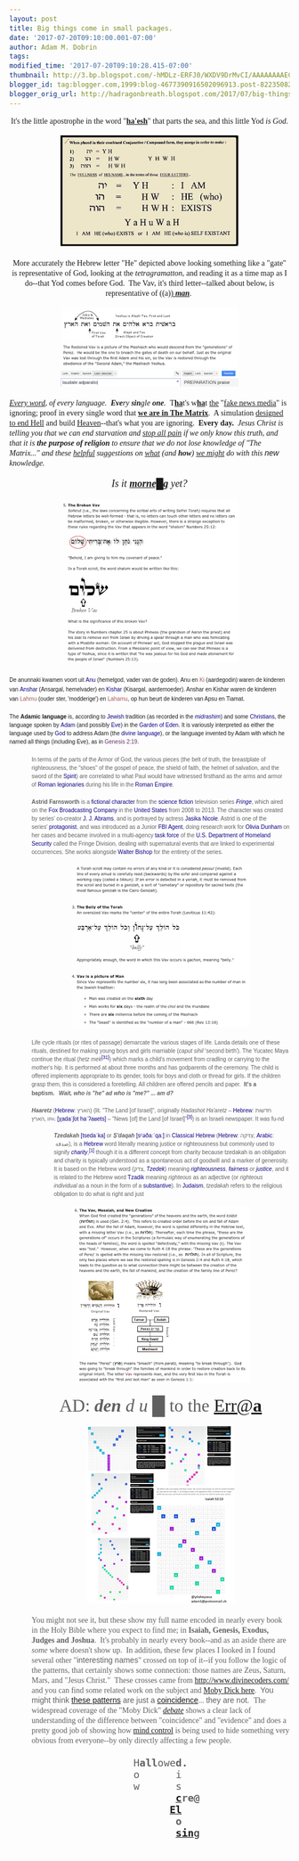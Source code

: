 ```yaml
---
layout: post
title: Big things come in small packages.
date: '2017-07-20T09:10:00.001-07:00'
author: Adam M. Dobrin
tags: 
modified_time: '2017-07-20T09:10:28.415-07:00'
thumbnail: http://3.bp.blogspot.com/-hMDLz-ERFJ0/WXDV9DrMvCI/AAAAAAAAECs/0he6yNZsfTcrLePd3RxO22Mt4nUQXF0lgCK4BGAYYCw/s72-c/amthatiam-728417.jpg
blogger_id: tag:blogger.com,1999:blog-4677390916502096913.post-8223508249725942359
blogger_orig_url: http://hadragonbreath.blogspot.com/2017/07/big-things-come-in-small-packages.html
---
```


<div dir="ltr"><div class="gmail_quote"><div dir="ltr"><div style="text-align:center"><font face="times new roman, serif">It&#39;s the little apostrophe in the word &quot;<b><a href="http://bit.ly/2gNeLYC" target="_blank">ha&#39;esh</a></b>&quot; that parts the sea, and this little Yod <i>is God</i>.</font></div><div style="text-align:center"><br></div><div style="text-align:center"><a href="http://bit.ly/2gNeLYC" target="_blank"><a href="http://3.bp.blogspot.com/-hMDLz-ERFJ0/WXDV9DrMvCI/AAAAAAAAECs/0he6yNZsfTcrLePd3RxO22Mt4nUQXF0lgCK4BGAYYCw/s1600/amthatiam-728417.jpg"><img src="reqs/3.bp.blogspot.com/-hMDLz-ERFJ0/WXDV9DrMvCI/AAAAAAAAECs/0he6yNZsfTcrLePd3RxO22Mt4nUQXF0lgCK4BGAYYCw/s320/amthatiam-728417.jpg"  border="0" alt="" id="BLOGGER_PHOTO_ID_6444886311702412322" /></a></a></div><div style="text-align:center"><font face="times new roman, serif"><br></font></div><div style="text-align:center"><font face="times new roman, serif">More accurately the Hebrew letter &quot;He&quot; depicted above looking something like a &quot;gate&quot; is representative of God, looking at the <i>tetragramatton, </i>and reading it as a time map as I do--that Yod comes before God.  The Vav, it&#39;s third letter--talked about below, is representative of ((a)<a href="http://bit.ly/2ttIw6R" target="_blank">) <i style="font-weight:bold">man</i></a>.<i> </i></font><br>​<br></div><div style="text-align:center"><a href="https://www.youtube.com/watch?v=R21EU8SKUM0" target="_blank" class="playable"><a href="http://2.bp.blogspot.com/-nD2Mty0vU1g/WXDV9ZU672I/AAAAAAAAEC0/MjY4m_S6DmseAZbsurxi0hmwl2DvEQOBgCK4BGAYYCw/s1600/image-729534.png"><img src="reqs/2.bp.blogspot.com/-nD2Mty0vU1g/WXDV9ZU672I/AAAAAAAAEC0/MjY4m_S6DmseAZbsurxi0hmwl2DvEQOBgCK4BGAYYCw/s320/image-729534.png"  border="0" alt="" id="BLOGGER_PHOTO_ID_6444886317514551138" /></a></a></div><div style="text-align:center"><a href="http://bit.ly/2tllkqD" target="_blank">​<a href="http://1.bp.blogspot.com/-VTFqAftNqiM/WXDV9ubAtrI/AAAAAAAAEC8/XaP1eKKHUWg-xljvJ4xyOht-mfJiiPILACK4BGAYYCw/s1600/image-730077.png"><img src="reqs/1.bp.blogspot.com/-VTFqAftNqiM/WXDV9ubAtrI/AAAAAAAAEC8/XaP1eKKHUWg-xljvJ4xyOht-mfJiiPILACK4BGAYYCw/s320/image-730077.png"  border="0" alt="" id="BLOGGER_PHOTO_ID_6444886323177240242" /></a></a></div><div style="text-align:left"><br></div><div style="text-align:left"><a href="http://bit.ly/2uwz1Qj" style="font-family:&quot;times new roman&quot;,serif;font-style:italic" target="_blank">Every word</a><i style="font-family:&quot;times new roman&quot;,serif">, of every language.  <b>Eve</b>ry <b>sin</b>gle <b>one</b>.  </i><font face="times new roman, serif">T</font><b style="font-family:&quot;times new roman&quot;,serif"><a href="http://bit.ly/2uMui1g" target="_blank">ha</a></b><font face="times new roman, serif">t&#39;s w</font><b style="font-family:&quot;times new roman&quot;,serif"><a href="http://bit.ly/2ueuFQp" target="_blank">ha</a></b><font face="times new roman, serif">t </font><a href="http://bit.ly/2vFGH38" style="font-family:&quot;times new roman&quot;,serif" target="_blank">the</a><font face="times new roman, serif"> &quot;<a href="https://twitter.com/LahavHarkov/status/887538477818105861" target="_blank">fake news media</a>&quot; is ignoring; proof in every single word that </font><b style="font-family:&quot;times new roman&quot;,serif"><a href="http://bit.ly/2uFXeqH" target="_blank">we are in The Matrix</a></b><font face="times new roman, serif">.  A simulation </font><a href="http://bit.ly/2vmW0OZ" style="font-family:&quot;times new roman&quot;,serif" target="_blank">designed to end Hell</a><font face="times new roman, serif"> and build </font><a href="http://bit.ly/2tKFKVP" style="font-family:&quot;times new roman&quot;,serif" target="_blank">Heaven</a><font face="times new roman, serif">--that&#39;s what you are ignoring.  </font><b style="font-family:&quot;times new roman&quot;,serif">Every day.  </b><i><font face="times new roman, serif">Jesus Christ is telling you that we can end starvation and </font><a href="http://bit.ly/2ucVByk" style="font-family:&quot;times new roman&quot;,serif" target="_blank">stop all pain</a><font face="times new roman, serif"> if we only know this truth, and that it is </font><b style="font-family:&quot;times new roman&quot;,serif">the purpose of religion</b><font face="times new roman, serif"> to ensure that we do not lose knowledge of &quot;The Matrix...&quot; and these </font><a href="http://bit.ly/2uMDqTu" style="font-family:&quot;times new roman&quot;,serif" target="_blank">helpful</a><font face="times new roman, serif"> suggestions on </font><a href="http://bit.ly/2tAWTkI" style="font-family:&quot;times new roman&quot;,serif" target="_blank">what</a><font face="times new roman, serif"> (and </font><b style="font-family:&quot;times new roman&quot;,serif">how</b><font face="times new roman, serif">) </font><a href="http://bit.ly/2uulFaT" style="font-family:&quot;times new roman&quot;,serif" target="_blank">we might</a><font face="times new roman, serif"> do with this </font><font face="comic sans ms, sans-serif">new</font><font face="times new roman, serif"> knowledge.</font></i></div><div style="text-align:center"><i><font face="times new roman, serif"><br></font></i></div><div style="text-align:center"><i><font face="times new roman, serif" size="4">Is it <b><a href="http://bit.ly/2uD42G9" target="_blank">morne█g</a></b> yet?</font></i></div><div style="text-align:center"><i><font face="times new roman, serif"><br></font></i></div><div style="text-align:center"><a href="https://www.youtube.com/watch?v=araU0fZj6oQ" target="_blank" class="playable"><a href="http://4.bp.blogspot.com/-O0XERO-4iOc/WXDV95q6P4I/AAAAAAAAEDE/1mdQo7T0M5cE-_b5sQXuofirlru0-yCVQCK4BGAYYCw/s1600/Screenshot%2B2017-07-20%2Bat%2B10.33.10%2BAM-731047.png"><img src="reqs/4.bp.blogspot.com/-O0XERO-4iOc/WXDV95q6P4I/AAAAAAAAEDE/1mdQo7T0M5cE-_b5sQXuofirlru0-yCVQCK4BGAYYCw/s320/Screenshot%2B2017-07-20%2Bat%2B10.33.10%2BAM-731047.png"  border="0" alt="" id="BLOGGER_PHOTO_ID_6444886326196715394" /></a></a>​<br></div><div><span style="font-family:sans-serif;font-size:14px"><br></span></div><div><font size="1"><span style="font-family:sans-serif">De anunnaki kwamen voort uit </span><a href="https://nl.wikipedia.org/wiki/Anu_(Babylon)" title="Anu (Babylon)" style="text-decoration-line:none;color:rgb(11,0,128);background-image:none;background-position:initial;background-size:initial;background-repeat:initial;background-origin:initial;background-clip:initial;font-family:sans-serif" target="_blank">Anu</a><span style="font-family:sans-serif"> (hemelgod, vader van de goden). Anu en </span><a href="https://nl.wikipedia.org/w/index.php?title=Ki_(Babylon)&amp;action=edit&amp;redlink=1" class="m_6078657821325187034gmail-new" title="Ki (Babylon) (de pagina bestaat niet)" style="text-decoration-line:none;color:rgb(165,88,88);background-image:none;background-position:initial;background-size:initial;background-repeat:initial;background-origin:initial;background-clip:initial;font-family:sans-serif" target="_blank">Ki</a><span style="font-family:sans-serif"> (aardegodin) waren de kinderen van </span><a href="https://nl.wikipedia.org/wiki/Anshar" class="m_6078657821325187034gmail-mw-redirect" title="Anshar" style="text-decoration-line:none;color:rgb(11,0,128);background-image:none;background-position:initial;background-size:initial;background-repeat:initial;background-origin:initial;background-clip:initial;font-family:sans-serif" target="_blank">Anshar</a><span style="font-family:sans-serif"> (Ansargal, hemelvader) en </span><a href="https://nl.wikipedia.org/wiki/Kishar" class="m_6078657821325187034gmail-mw-redirect" title="Kishar" style="text-decoration-line:none;color:rgb(11,0,128);background-image:none;background-position:initial;background-size:initial;background-repeat:initial;background-origin:initial;background-clip:initial;font-family:sans-serif" target="_blank">Kishar</a><span style="font-family:sans-serif"> (Kisargal, aardemoeder). Anshar en Kishar waren de kinderen van </span><a href="https://nl.wikipedia.org/w/index.php?title=Lahmu&amp;action=edit&amp;redlink=1" class="m_6078657821325187034gmail-new" title="Lahmu (de pagina bestaat niet)" style="text-decoration-line:none;color:rgb(165,88,88);background-image:none;background-position:initial;background-size:initial;background-repeat:initial;background-origin:initial;background-clip:initial;font-family:sans-serif" target="_blank">Lahmu</a><span style="font-family:sans-serif"> (ouder ster, &#39;modderige&#39;) en </span><a href="https://nl.wikipedia.org/w/index.php?title=Lahamu&amp;action=edit&amp;redlink=1" class="m_6078657821325187034gmail-new" title="Lahamu (de pagina bestaat niet)" style="text-decoration-line:none;color:rgb(165,88,88);background-image:none;background-position:initial;background-size:initial;background-repeat:initial;background-origin:initial;background-clip:initial;font-family:sans-serif" target="_blank">Lahamu</a><span style="font-family:sans-serif">, op hun beurt de kinderen van Apsu en Tiamat.</span></font></div><div><font size="1"><span style="font-family:sans-serif"><br></span></font></div><div><div style="font-size:12.8px"><font size="1"><span style="font-family:sans-serif">The </span><b style="font-family:sans-serif">Adamic language</b><span style="font-family:sans-serif"> is, according to </span><a href="https://en.wikipedia.org/wiki/Jews" title="Jews" style="color:rgb(11,0,128);text-decoration-line:none;background-image:none;background-position:initial;background-size:initial;background-repeat:initial;background-origin:initial;background-clip:initial;font-family:sans-serif" target="_blank">Jewish</a><span style="font-family:sans-serif"> tradition (as recorded in the </span><i style="font-family:sans-serif"><a href="https://en.wikipedia.org/wiki/Midrash" title="Midrash" style="color:rgb(11,0,128);text-decoration-line:none;background:none" target="_blank">midrashim</a></i><span style="font-family:sans-serif">) and some </span><a href="https://en.wikipedia.org/wiki/Christians" class="m_6078657821325187034gmail-m_4568263904584676390gmail-m_7767054578128709984gmail-m_-1399845799416320559gmail-m_-5894527381479939783gmail-mw-redirect" title="Christians" style="color:rgb(11,0,128);text-decoration-line:none;background-image:none;background-position:initial;background-size:initial;background-repeat:initial;background-origin:initial;background-clip:initial;font-family:sans-serif" target="_blank">Christians</a><span style="font-family:sans-serif">, the language spoken by </span><a href="https://en.wikipedia.org/wiki/Adam" title="Adam" style="color:rgb(11,0,128);text-decoration-line:none;background-image:none;background-position:initial;background-size:initial;background-repeat:initial;background-origin:initial;background-clip:initial;font-family:sans-serif" target="_blank">Adam</a><span style="font-family:sans-serif"> (and possibly </span><a href="https://en.wikipedia.org/wiki/Eve" title="Eve" style="color:rgb(11,0,128);text-decoration-line:none;background-image:none;background-position:initial;background-size:initial;background-repeat:initial;background-origin:initial;background-clip:initial;font-family:sans-serif" target="_blank">Eve</a><span style="font-family:sans-serif">) in the </span><a href="https://en.wikipedia.org/wiki/Garden_of_Eden" title="Garden of Eden" style="color:rgb(11,0,128);text-decoration-line:none;background-image:none;background-position:initial;background-size:initial;background-repeat:initial;background-origin:initial;background-clip:initial;font-family:sans-serif" target="_blank">Garden of Eden</a><span style="font-family:sans-serif">. It is variously interpreted as either the language used by </span><a href="https://en.wikipedia.org/wiki/God" title="God" style="color:rgb(11,0,128);text-decoration-line:none;background-image:none;background-position:initial;background-size:initial;background-repeat:initial;background-origin:initial;background-clip:initial;font-family:sans-serif" target="_blank">God</a><span style="font-family:sans-serif"> to address Adam (the </span><a href="https://en.wikipedia.org/wiki/Divine_language" title="Divine language" style="color:rgb(11,0,128);text-decoration-line:none;background-image:none;background-position:initial;background-size:initial;background-repeat:initial;background-origin:initial;background-clip:initial;font-family:sans-serif" target="_blank">divine language</a><span style="font-family:sans-serif">), or the language invented by Adam with which he named all things (including Eve), as in </span><a href="https://en.wikisource.org/wiki/Bible_(King_James)/Genesis#2:19" class="m_6078657821325187034gmail-m_4568263904584676390gmail-m_7767054578128709984gmail-m_-1399845799416320559gmail-m_-5894527381479939783extiw" title="s:Bible (King James)/Genesis" style="color:rgb(102,51,102);text-decoration-line:none;background-image:none;background-position:initial;background-size:initial;background-repeat:initial;background-origin:initial;background-clip:initial;font-family:sans-serif" target="_blank">Genesis 2:19</a><span style="font-family:sans-serif">.</span></font></div></div><div><font size="1"><span style="font-family:sans-serif"><br></span></font></div><div><blockquote style="font-size:12.8px;margin:0px 0px 0px 40px;border:none;padding:0px"><div><font size="1"><span style="font-family:sans-serif">In terms of the parts of the Armor of God, the various pieces (the belt of truth, the breastplate of righteousness, the &quot;shoes&quot; of the gospel of peace, the shield of faith, the </span><font face="arial black, sans-serif">helmet</font><span style="font-family:sans-serif"> of salvation, and the sword of the </span><a href="https://en.wikipedia.org/wiki/Holy_Spirit_in_Christianity" title="Holy Spirit in Christianity" style="color:rgb(11,0,128);text-decoration-line:none;background-image:none;background-position:initial;background-size:initial;background-repeat:initial;background-origin:initial;background-clip:initial;font-family:sans-serif" target="_blank">Spirit</a><span style="font-family:sans-serif">) are correlated to what Paul would have witnessed firsthand as the arms and armor of </span><a href="https://en.wikipedia.org/wiki/Ancient_Rome" title="Ancient Rome" style="color:rgb(11,0,128);text-decoration-line:none;background-image:none;background-position:initial;background-size:initial;background-repeat:initial;background-origin:initial;background-clip:initial;font-family:sans-serif" target="_blank">Roman</a><span style="font-family:sans-serif"> </span><a href="https://en.wikipedia.org/wiki/Legionary" title="Legionary" style="color:rgb(11,0,128);text-decoration-line:none;background-image:none;background-position:initial;background-size:initial;background-repeat:initial;background-origin:initial;background-clip:initial;font-family:sans-serif" target="_blank">legionaries</a><span style="font-family:sans-serif"> during his life in the </span><a href="https://en.wikipedia.org/wiki/Roman_Empire" title="Roman Empire" style="color:rgb(11,0,128);text-decoration-line:none;background-image:none;background-position:initial;background-size:initial;background-repeat:initial;background-origin:initial;background-clip:initial;font-family:sans-serif" target="_blank">Roman Empire</a><span style="font-family:sans-serif">.</span></font></div><div><span style="font-family:sans-serif;font-size:14px"><br></span></div><div><b style="font-family:sans-serif;font-size:x-small">Astrid Farnsworth</b><span style="font-family:sans-serif;font-size:x-small"> is a </span><a href="https://en.wikipedia.org/wiki/Fictional_character" class="m_6078657821325187034gmail-m_4568263904584676390gmail-m_7767054578128709984gmail-m_-1399845799416320559gmail-m_-5894527381479939783gmail-mw-redirect" title="Fictional character" style="color:rgb(11,0,128);font-family:sans-serif;font-size:x-small;background:none;text-decoration-line:none" target="_blank">fictional character</a><span style="font-family:sans-serif;font-size:x-small"> from the </span><a href="https://en.wikipedia.org/wiki/Science_fiction" title="Science fiction" style="color:rgb(11,0,128);font-family:sans-serif;font-size:x-small;background:none;text-decoration-line:none" target="_blank">science fiction</a><span style="font-family:sans-serif;font-size:x-small"> television series </span><i style="font-family:sans-serif;font-size:x-small"><a href="https://en.wikipedia.org/wiki/Fringe_(TV_series)" title="Fringe (TV series)" style="color:rgb(11,0,128);text-decoration-line:none;background:none" target="_blank">Fringe</a></i><span style="font-family:sans-serif;font-size:x-small">, which aired on the </span><a href="https://en.wikipedia.org/wiki/Fox_Broadcasting_Company" title="Fox Broadcasting Company" style="color:rgb(11,0,128);font-family:sans-serif;font-size:x-small;background:none;text-decoration-line:none" target="_blank">Fox Broadcasting Company</a><span style="font-family:sans-serif;font-size:x-small"> in the </span><a href="https://en.wikipedia.org/wiki/Television_in_the_United_States" title="Television in the United States" style="color:rgb(11,0,128);font-family:sans-serif;font-size:x-small;background:none;text-decoration-line:none" target="_blank">United States</a><span style="font-family:sans-serif;font-size:x-small"> from 2008 to 2013. The character was created by series&#39; co-creator </span><a href="https://en.wikipedia.org/wiki/J._J._Abrams" title="J. J. Abrams" style="color:rgb(11,0,128);font-family:sans-serif;font-size:x-small;background:none;text-decoration-line:none" target="_blank">J. J. Abrams</a><span style="font-family:sans-serif;font-size:x-small">, and is portrayed by actress </span><a href="https://en.wikipedia.org/wiki/Jasika_Nicole" title="Jasika Nicole" style="color:rgb(11,0,128);font-family:sans-serif;font-size:x-small;background:none;text-decoration-line:none" target="_blank">Jasika Nicole</a><span style="font-family:sans-serif;font-size:x-small">. Astrid is one of the series&#39; </span><a href="https://en.wikipedia.org/wiki/Protagonist" title="Protagonist" style="color:rgb(11,0,128);font-family:sans-serif;font-size:x-small;background:none;text-decoration-line:none" target="_blank">protagonist</a><span style="font-family:sans-serif;font-size:x-small">, and was introduced as a Junior </span><a href="https://en.wikipedia.org/wiki/FBI_Agent" class="m_6078657821325187034gmail-m_4568263904584676390gmail-m_7767054578128709984gmail-m_-1399845799416320559gmail-m_-5894527381479939783gmail-mw-redirect" title="FBI Agent" style="color:rgb(11,0,128);font-family:sans-serif;font-size:x-small;background:none;text-decoration-line:none" target="_blank">FBI Agent</a><span style="font-family:sans-serif;font-size:x-small">, doing research work for </span><a href="https://en.wikipedia.org/wiki/Olivia_Dunham" title="Olivia Dunham" style="color:rgb(11,0,128);font-family:sans-serif;font-size:x-small;background:none;text-decoration-line:none" target="_blank">Olivia Dunham</a><span style="font-family:sans-serif;font-size:x-small"> on her cases and became involved in a multi-agency </span><a href="https://en.wikipedia.org/wiki/Task_force" title="Task force" style="color:rgb(11,0,128);font-family:sans-serif;font-size:x-small;background:none;text-decoration-line:none" target="_blank">task force</a><span style="font-family:sans-serif;font-size:x-small"> of the </span><a href="https://en.wikipedia.org/wiki/U.S._Department_of_Homeland_Security" class="m_6078657821325187034gmail-m_4568263904584676390gmail-m_7767054578128709984gmail-m_-1399845799416320559gmail-m_-5894527381479939783gmail-mw-redirect" title="U.S. Department of Homeland Security" style="color:rgb(11,0,128);font-family:sans-serif;font-size:x-small;background:none;text-decoration-line:none" target="_blank">U.S. Department of Homeland Security</a><span style="font-family:sans-serif;font-size:x-small"> called the Fringe Division, dealing with supernatural events that are linked to experimental occurrences. She works alongside </span><a href="https://en.wikipedia.org/wiki/Walter_Bishop_(Fringe)" title="Walter Bishop (Fringe)" style="color:rgb(11,0,128);font-family:sans-serif;font-size:x-small;background:none;text-decoration-line:none" target="_blank">Walter Bishop</a><span style="font-family:sans-serif;font-size:x-small"> for the entirety of the series.</span></div><div><span style="font-family:sans-serif;font-size:x-small"><br></span></div><div style="text-align:center"><a href="https://vid.me/LCBw" target="_blank"><a href="http://2.bp.blogspot.com/-EQYb-pO3ToE/WXDV96R0CKI/AAAAAAAAEDM/1TofmHcj4-gP_pQwGIK32FesS6ov83FgQCK4BGAYYCw/s1600/image-731673.png"><img src="reqs/2.bp.blogspot.com/-EQYb-pO3ToE/WXDV96R0CKI/AAAAAAAAEDM/1TofmHcj4-gP_pQwGIK32FesS6ov83FgQCK4BGAYYCw/s320/image-731673.png"  border="0" alt="" id="BLOGGER_PHOTO_ID_6444886326359885986" /></a></a><span style="font-family:sans-serif;font-size:x-small"><br></span></div><div><font size="1"><span style="font-family:sans-serif"><br></span></font></div><div><font size="1"><span style="font-family:sans-serif">Life cycle rituals (or rites of passage) demarcate the various stages of life. Landa details one of these rituals, destined for making young boys and girls marriable (</span><i style="font-family:sans-serif">caput sihil</i><span style="font-family:sans-serif"> &#39;second birth&#39;). The Yucatec Maya continue the ritual (</span><i><font face="arial black, sans-serif">hetz mek</font></i><sup id="m_6078657821325187034gmail-m_4568263904584676390gmail-m_7767054578128709984gmail-m_-1399845799416320559gmail-m_-5894527381479939783gmail-cite_ref-31" class="m_6078657821325187034gmail-m_4568263904584676390gmail-m_7767054578128709984gmail-m_-1399845799416320559gmail-m_-5894527381479939783gmail-reference" style="line-height:1;unicode-bidi:isolate;white-space:nowrap;font-family:sans-serif"><a href="https://en.wikipedia.org/wiki/Maya_religion#cite_note-31" style="color:rgb(11,0,128);text-decoration-line:none;background:none" target="_blank">[31]</a></sup></font><span style="font-family:sans-serif"><font size="1">) which marks a child&#39;s movement from cradling or carrying to the mother&#39;s hip. It is performed at about three months and has godparents of the ceremony. The child is offered implements appropriate to its gender, tools for boys and cloth or thread for girls. If the children grasp them, this is considered a foretelling. All children are offered pencils and paper.  <b>It&#39;s a baptism.</b></font><span style="font-size:14px">  </span><b><i><font size="1">Wait, who is &quot;he&quot; ad who is &quot;me?&quot; ... am d?</font></i></b></span><br></div><div><span style="font-family:sans-serif;font-size:14px"><b><br></b></span></div><div><font size="1"><i style="font-family:sans-serif"><b>Haaretz</b></i><span style="font-family:sans-serif"> (</span><a href="https://en.wikipedia.org/wiki/Hebrew_language" title="Hebrew language" style="color:rgb(11,0,128);text-decoration-line:none;background-image:none;background-position:initial;background-size:initial;background-repeat:initial;background-origin:initial;background-clip:initial;font-family:sans-serif" target="_blank">Hebrew</a><span style="font-family:sans-serif">: </span><span lang="he" dir="rtl" style="font-family:sans-serif">הארץ</span><span style="font-family:sans-serif">‎‎) (lit. &quot;The Land [of Israel]&quot;, originally </span><i style="font-family:sans-serif">Ḥadashot Ha&#39;aretz</i><span style="font-family:sans-serif"> – </span><a href="https://en.wikipedia.org/wiki/Hebrew_language" title="Hebrew language" style="color:rgb(11,0,128);text-decoration-line:none;background-image:none;background-position:initial;background-size:initial;background-repeat:initial;background-origin:initial;background-clip:initial;font-family:sans-serif" target="_blank">Hebrew</a><span style="font-family:sans-serif">: </span><span lang="he" dir="rtl" style="font-family:sans-serif">חדשות הארץ</span><span style="font-family:sans-serif">‎‎, </span><small style="font-family:sans-serif">IPA: </small><span title="Representation in the International Phonetic Alphabet (IPA)" class="m_6078657821325187034gmail-m_4568263904584676390gmail-m_7767054578128709984gmail-m_-1399845799416320559gmail-m_-5894527381479939783gmail-IPA" style="font-family:sans-serif"><a href="https://en.wikipedia.org/wiki/Help:IPA_for_Hebrew" title="Help:IPA for Hebrew" style="color:rgb(11,0,128);background:none;text-decoration-line:none" target="_blank">[χadaˈʃot haˈʔaʁets]</a></span><span style="font-family:sans-serif"> – &quot;News [of] the Land [of Israel]&quot;</span><sup id="m_6078657821325187034gmail-m_4568263904584676390gmail-m_7767054578128709984gmail-m_-1399845799416320559gmail-m_-5894527381479939783gmail-cite_ref-3" class="m_6078657821325187034gmail-m_4568263904584676390gmail-m_7767054578128709984gmail-m_-1399845799416320559gmail-m_-5894527381479939783gmail-reference" style="line-height:1;unicode-bidi:isolate;white-space:nowrap;font-family:sans-serif"><a href="https://en.wikipedia.org/wiki/Haaretz#cite_note-3" style="color:rgb(11,0,128);text-decoration-line:none;background:none" target="_blank">[3]</a></sup><span style="font-family:sans-serif">) is an Israeli newspaper. It was fu-nd</span><span style="font-family:sans-serif"><b><br></b></span></font></div></blockquote><blockquote style="margin:0px 0px 0px 40px;border:none;padding:0px"><blockquote style="font-size:12.8px;margin:0px 0px 0px 40px;border:none;padding:0px"><span style="font-family:sans-serif"><b><font size="1"><br></font></b></span></blockquote><blockquote style="font-size:12.8px;margin:0px 0px 0px 40px;border:none;padding:0px"><font size="1"><i style="font-family:sans-serif"><b>Tzedakah</b></i><span style="font-family:sans-serif"> </span><span title="Representation in the International Phonetic Alphabet (IPA)" class="m_6078657821325187034gmail-m_4568263904584676390gmail-m_7767054578128709984gmail-m_-1399845799416320559gmail-m_-5894527381479939783gmail-IPA" style="font-family:sans-serif"><a href="https://en.wikipedia.org/wiki/Help:IPA_for_Hebrew" title="Help:IPA for Hebrew" style="color:rgb(11,0,128);background:none;text-decoration-line:none" target="_blank">[tsedaˈka]</a></span><span style="font-family:sans-serif"> or </span><i style="font-family:sans-serif"><b>Ṣ&#39;daqah</b></i><span style="font-family:sans-serif"><wbr> </span><span title="Representation in the International Phonetic Alphabet (IPA)" class="m_6078657821325187034gmail-m_4568263904584676390gmail-m_7767054578128709984gmail-m_-1399845799416320559gmail-m_-5894527381479939783gmail-IPA" style="font-family:sans-serif"><a href="https://en.wikipedia.org/wiki/Help:IPA_for_Hebrew" title="Help:IPA for Hebrew" style="color:rgb(11,0,128);background:none;text-decoration-line:none" target="_blank">[sˤəðaːˈqaː]</a></span><span style="font-family:sans-serif"> in </span><a href="https://en.wikipedia.org/wiki/Classical_Hebrew" class="m_6078657821325187034gmail-m_4568263904584676390gmail-m_7767054578128709984gmail-m_-1399845799416320559gmail-m_-5894527381479939783gmail-mw-redirect" title="Classical Hebrew" style="color:rgb(11,0,128);text-decoration-line:none;background-image:none;background-position:initial;background-size:initial;background-repeat:initial;background-origin:initial;background-clip:initial;font-family:sans-serif" target="_blank">Classical Hebrew</a><span style="font-family:sans-serif"> (</span><a href="https://en.wikipedia.org/wiki/Hebrew_language" title="Hebrew language" style="color:rgb(11,0,128);text-decoration-line:none;background-image:none;background-position:initial;background-size:initial;background-repeat:initial;background-origin:initial;background-clip:initial;font-family:sans-serif" target="_blank">Hebrew</a><span style="font-family:sans-serif">: </span><span class="m_6078657821325187034gmail-m_4568263904584676390gmail-m_7767054578128709984gmail-m_-1399845799416320559gmail-m_-5894527381479939783gmail-script-hebrew" dir="rtl" style="font-family:Alef,&quot;SBL BibLit&quot;,&quot;SBL Hebrew&quot;,&quot;David CLM&quot;,&quot;Frenk Ruehl CLM&quot;,&quot;Hadasim CLM&quot;,Cardo,Shofar,David,&quot;Ezra SIL&quot;,&quot;Ezra SIL SR&quot;,&quot;Noto Sans Hebrew&quot;,FreeSerif,&quot;Times New Roman&quot;,FreeSans,Arial">צדקה</span><span style="font-family:sans-serif">‎; </span><a href="https://en.wikipedia.org/wiki/Arabic_language" class="m_6078657821325187034gmail-m_4568263904584676390gmail-m_7767054578128709984gmail-m_-1399845799416320559gmail-m_-5894527381479939783gmail-mw-redirect" title="Arabic language" style="color:rgb(11,0,128);text-decoration-line:none;background-image:none;background-position:initial;background-size:initial;background-repeat:initial;background-origin:initial;background-clip:initial;font-family:sans-serif" target="_blank">Arabic</a><span style="font-family:sans-serif">:<wbr> </span><span lang="ar" dir="rtl" style="font-family:sans-serif">صدقة</span><span style="font-family:sans-serif">‎‎), is a </span><a href="https://en.wikipedia.org/wiki/Hebrew_language" title="Hebrew language" style="color:rgb(11,0,128);text-decoration-line:none;background-image:none;background-position:initial;background-size:initial;background-repeat:initial;background-origin:initial;background-clip:initial;font-family:sans-serif" target="_blank">Hebrew</a><span style="font-family:sans-serif"> word literally meaning justice or righteousness but commonly used to signify </span><i style="font-family:sans-serif"><a href="https://en.wikipedia.org/wiki/Charity_(practice)" title="Charity (practice)" style="color:rgb(11,0,128);text-decoration-line:none;background:none" target="_blank">charity</a></i><span style="font-family:sans-serif">,</span><sup id="m_6078657821325187034gmail-m_4568263904584676390gmail-m_7767054578128709984gmail-m_-1399845799416320559gmail-m_-5894527381479939783gmail-cite_ref-1" class="m_6078657821325187034gmail-m_4568263904584676390gmail-m_7767054578128709984gmail-m_-1399845799416320559gmail-m_-5894527381479939783gmail-reference" style="line-height:1;unicode-bidi:isolate;white-space:nowrap;font-family:sans-serif"><a href="https://en.wikipedia.org/wiki/Tzedakah#cite_note-1" style="color:rgb(11,0,128);text-decoration-line:none;background:none" target="_blank">[1]</a></sup><span style="font-family:sans-serif"> though it is a different concept from charity because tzedakah is an obligation and charity is typically understood as a spontaneous act of goodwill and a marker of generosity. It is based on the Hebrew word (צדק, </span><i style="font-family:sans-serif"><a href="https://en.wikipedia.org/wiki/Tzadik" title="Tzadik" style="color:rgb(11,0,128);text-decoration-line:none;background:none" target="_blank">Tzedek</a></i><span style="font-family:sans-serif">) meaning </span><i style="font-family:sans-serif"><a href="https://en.wikipedia.org/wiki/Righteousness" title="Righteousness" style="color:rgb(11,0,128);text-decoration-line:none;background:none" target="_blank">righteousness</a></i><span style="font-family:sans-serif">, </span><i style="font-family:sans-serif"><a href="https://en.wikipedia.org/wiki/Social_justice" title="Social justice" style="color:rgb(11,0,128);text-decoration-line:none;background:none" target="_blank">fairnes<wbr>s</a></i><span style="font-family:sans-serif"> or </span><i style="font-family:sans-serif"><a href="https://en.wikipedia.org/wiki/Justice" title="Justice" style="color:rgb(11,0,128);text-decoration-line:none;background:none" target="_blank">justice</a></i><span style="font-family:sans-serif">, and it is related to the Hebrew word </span><a href="https://en.wikipedia.org/wiki/Tzadik" title="Tzadik" style="color:rgb(11,0,128);text-decoration-line:none;background-image:none;background-position:initial;background-size:initial;background-repeat:initial;background-origin:initial;background-clip:initial;font-family:sans-serif" target="_blank">Tzadik</a><span style="font-family:sans-serif"> meaning </span><i style="font-family:sans-serif">righteous</i><span style="font-family:sans-serif"> <wbr>as an adjective (or </span><i style="font-family:sans-serif">righteous individual</i><span style="font-family:sans-serif"> as a noun in the form of a </span><a href="https://en.wikipedia.org/wiki/Noun#Substantive_as_a_word_for_noun" title="Noun" style="color:rgb(11,0,128);text-decoration-line:none;background-image:none;background-position:initial;background-size:initial;background-repeat:initial;background-origin:initial;background-clip:initial;font-family:sans-serif" target="_blank">substantive</a><span style="font-family:sans-serif">). In </span><a href="https://en.wikipedia.org/wiki/Judaism" title="Judaism" style="color:rgb(11,0,128);text-decoration-line:none;background-image:none;background-position:initial;background-size:initial;background-repeat:initial;background-origin:initial;background-clip:initial;font-family:sans-serif" target="_blank">Judaism</a><span style="font-family:sans-serif">, </span><i style="font-family:sans-serif">tzedakah</i><span style="font-family:sans-serif"> refers to the religious obligation to do what is right and just<br><br></span></font></blockquote><div style="font-size:12.8px;text-align:center"><a href="https://www.youtube.com/watch?v=qyHO6fkvEGU" target="_blank" class="playable"><a href="http://1.bp.blogspot.com/-ilarX-0Sueg/WXDV-NUqaEI/AAAAAAAAEDU/BEi4mpTl5U8wTTWczaDFybDXRUAgbCZDwCK4BGAYYCw/s1600/image-732186.png"><img src="reqs/1.bp.blogspot.com/-ilarX-0Sueg/WXDV-NUqaEI/AAAAAAAAEDU/BEi4mpTl5U8wTTWczaDFybDXRUAgbCZDwCK4BGAYYCw/s320/image-732186.png"  border="0" alt="" id="BLOGGER_PHOTO_ID_6444886331472111682" /></a></a><font size="1"><span style="font-family:sans-serif"><br></span></font></div><div style="text-align:center"><span style="font-size:12.8px"><br></span></div><div style="text-align:center"><font size="6"><font face="times new roman, serif">AD: <i><b>den</b> d u █</i> to the <a href="http://bit.ly/2vFu2ND" target="_blank">Err@<b>a</b></a></font><br></font></div><div style="text-align:center"><br></div><div style="text-align:center"><a href="https://en.wikipedia.org/w/index.php?title=Bible_code&amp;diff=prev&amp;oldid=552936577" target="_blank"><a href="http://3.bp.blogspot.com/-TBD3NyPgha0/WXDV-d0b8gI/AAAAAAAAEDc/xo9JQ6jcjVoYcepQcML4ZPBdYiYEll-9wCK4BGAYYCw/s1600/biblecode-732711.png"><img src="reqs/3.bp.blogspot.com/-TBD3NyPgha0/WXDV-d0b8gI/AAAAAAAAEDc/xo9JQ6jcjVoYcepQcML4ZPBdYiYEll-9wCK4BGAYYCw/s320/biblecode-732711.png"  border="0" alt="" id="BLOGGER_PHOTO_ID_6444886335900348930" /></a></a></div></blockquote><blockquote style="margin:0px 0px 0px 40px;border:none;padding:0px"><div style="text-align:center"><br></div><div style="text-align:left"><font face="times new roman, serif">You might not see it, but these show my full name encoded in nearly every book in the Holy Bible where you expect to find me; in<b> Isaiah, Genesis, Exodus, Judges and Joshua</b>.  It&#39;s probably in nearly every book--and as an aside there are <i>some</i> where doesn&#39;t show up.  In addition, these few places I looked in I found several other &quot;</font><font face="comic sans ms, sans-serif">interesting names</font><font face="times new roman, serif">&quot; crossed on top of it--if you follow the logic of the patterns, that certainly shows some connection: those names are Zeus, Saturn, Mars, and &quot;Jesus Christ.&quot;  These crosses came from <a href="http://www.divinecoders.com/" target="_blank">http://www.divinecoders.<wbr>com/</a> and you can find some related work on the subject and <a href="https://cs.anu.edu.au/~bdm/codes/moby.html" target="_blank">Moby Dick here</a>.  </font><font face="comic sans ms, sans-serif">You might think </font><a href="https://en.wikipedia.org/w/index.php?title=Bible_code&amp;diff=prev&amp;oldid=552936577" target="_blank"><font face="arial black, sans-serif">these patterns</font></a><font face="comic sans ms, sans-serif"> are just a <a href="http://bit.ly/2pc3C34" target="_blank">coincidence</a></font><font face="times new roman, serif">... </font><font face="arial black, sans-serif">they are not.  </font><font face="times new roman, serif">The widespread coverage of the &quot;Moby Dick&quot; <i><a href="https://en.wikipedia.org/wiki/Michael_Drosnin" target="_blank">debate</a></i> shows a clear lack of understanding of the difference between &quot;coincidence&quot; and &quot;evidence&quot; and does a pretty good job of showing how <a href="http://www.lamc.la/2017/06/enders-game-prometheus-locke-and.html" target="_blank">mind control</a> is being used to hide something very obvious from everyone--by only directly affecting a few people.</font></div></blockquote><blockquote style="margin:0px 0px 0px 40px;border:none;padding:0px"><div style="text-align:center"><font size="4" face="monospace, monospace"><br></font></div><div style="text-align:center"><font size="4" face="monospace, monospace">H<b>all</b>owe<b>d.</b></font></div></blockquote><blockquote style="margin:0px 0px 0px 40px;border:none;padding:0px"><div style="text-align:center"><font face="monospace, monospace" size="4">o<b>     </b> i </font></div><div style="text-align:center"><span style="font-family:monospace,monospace;font-size:large">w</span><span style="font-family:monospace,monospace;font-size:large">      s </span></div><div style="text-align:center"><b style="font-family:monospace,monospace;font-size:large">         <a href="http://bit.ly/2urIJHa" target="_blank">c</a>re@</b></div></blockquote><blockquote style="margin:0px 0px 0px 40px;border:none;padding:0px"><div style="text-align:center"><b style="font-family:monospace,monospace;font-size:large">     <a href="http://bit.ly/2sROPQH" target="_blank">El</a></b></div></blockquote><blockquote style="margin:0px 0px 0px 40px;border:none;padding:0px"><div style="text-align:center"><b style="font-family:monospace,monospace;font-size:large">      o</b></div></blockquote><blockquote style="margin:0px 0px 0px 40px;border:none;padding:0px"><div style="text-align:center"><span style="font-family:monospace,monospace;font-size:large"><b>         </b><a href="http://bit.ly/2uxRIXa" target="_blank"><b>sin</b>g</a></span></div></blockquote><blockquote style="margin:0px 0px 0px 40px;border:none;padding:0px"><div style="text-align:center">             ​ <br></div></blockquote><div style="font-size:12.8px"></div></div></div><div hspace="streak-pt-mark" style="max-height:1px"><img alt="" style="width:0px;max-height:0px;overflow:hidden" src="reqs/mailfoogae.appspot.com/t?sender=aYWRhbTVAcmVhbGx5aGltLmNvbQ%3D%3D&amp;type=zerocontent&amp;guid=57c8f955-15e9-4a9d-a97b-eaf6c5818a30"><font color="#ffffff" size="1">ᐧ</font></div>  </div><br></div><div hspace="streak-pt-mark" style="max-height:1px"><img alt="" style="width:0px;max-height:0px;overflow:hidden" src="reqs/mailfoogae.appspot.com/t?sender=aYWRhbTVAcmVhbGx5aGltLmNvbQ%3D%3D&amp;type=zerocontent&amp;guid=543db6c9-ed89-4c14-a374-441c107bd70d"><font color="#ffffff" size="1">ᐧ</font></div>  
